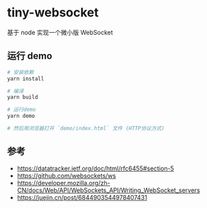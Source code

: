 # tiny-websocket
基于 node 实现一个微小版 WebSocket

## 运行 demo
```bash
# 安装依赖
yarn install

# 编译
yarn build

# 运行demo
yarn demo

# 然后用浏览器打开 `demo/index.html` 文件 (HTTP协议方式)
```

## 参考
- https://datatracker.ietf.org/doc/html/rfc6455#section-5
- https://github.com/websockets/ws
- https://developer.mozilla.org/zh-CN/docs/Web/API/WebSockets_API/Writing_WebSocket_servers
- https://juejin.cn/post/6844903544978407431

